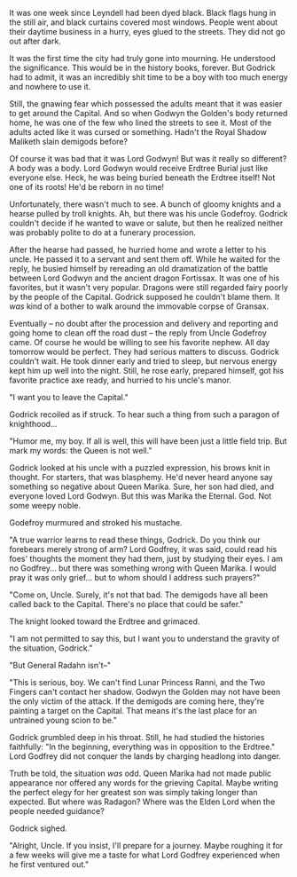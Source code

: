 It was one week since Leyndell had been dyed black. Black flags hung in the still air, and black curtains covered most windows. People went about their daytime business in a hurry, eyes glued to the streets. They did not go out after dark.

It was the first time the city had truly gone into mourning. He understood the significance. This would be in the history books, forever. But Godrick had to admit, it was an incredibly shit time to be a boy with too much energy and nowhere to use it.

Still, the gnawing fear which possessed the adults meant that it was easier to get around the Capital. And so when Godwyn the Golden's body returned home, he was one of the few who lined the streets to see it. Most of the adults acted like it was cursed or something. Hadn't the Royal Shadow Maliketh slain demigods before?

Of course it was bad that it was Lord Godwyn! But was it really so different? A body was a body. Lord Godwyn would receive Erdtree Burial just like everyone else. Heck, he was being buried beneath the Erdtree itself! Not one of its roots! He'd be reborn in no time!

Unfortunately, there wasn't much to see. A bunch of gloomy knights and a hearse pulled by troll knights. Ah, but there was his uncle Godefroy. Godrick couldn't decide if he wanted to wave or salute, but then he realized neither was probably polite to do at a funerary procession.

After the hearse had passed, he hurried home and wrote a letter to his uncle. He passed it to a servant and sent them off. While he waited for the reply, he busied himself by rereading an old dramatization of the battle between Lord Godwyn and the ancient dragon Fortissax. It was one of his favorites, but it wasn't very popular. Dragons were still regarded fairy poorly by the people of the Capital. Godrick supposed he couldn't blame them. It _was_ kind of a bother to walk around the immovable corpse of Gransax.

Eventually – no doubt after the procession and delivery and reporting and going home to clean off the road dust – the reply from Uncle Godefroy came. Of course he would be willing to see his favorite nephew. All day tomorrow would be perfect. They had serious matters to discuss. Godrick couldn't wait. He took dinner early and tried to sleep, but nervous energy kept him up well into the night. Still, he rose early, prepared himself, got his favorite practice axe ready, and hurried to his uncle's manor.

"I want you to leave the Capital."

Godrick recoiled as if struck. To hear such a thing from such a paragon of knighthood…

"Humor me, my boy. If all is well, this will have been just a little field trip. But mark my words: the Queen is not well."

Godrick looked at his uncle with a puzzled expression, his brows knit in thought. For starters, that was blasphemy. He'd never heard anyone say something so negative about Queen Marika. Sure, her son had died, and everyone loved Lord Godwyn. But this was Marika the Eternal. God. Not some weepy noble.

Godefroy murmured and stroked his mustache.

"A true warrior learns to read these things, Godrick. Do you think our forebears merely strong of arm? Lord Godfrey, it was said, could read his foes' thoughts the moment they had them, just by studying their eyes. I am no Godfrey… but there was something wrong with Queen Marika. I would pray it was only grief… but to whom should I address such prayers?"

"Come on, Uncle. Surely, it's not that bad. The demigods have all been called back to the Capital. There's no place that could be safer."

The knight looked toward the Erdtree and grimaced.

"I am not permitted to say this, but I want you to understand the gravity of the situation, Godrick."

"But General Radahn isn't–"

"This is serious, boy. We can't find Lunar Princess Ranni, and the Two Fingers can't contact her shadow. Godwyn the Golden may not have been the only victim of the attack. If the demigods are coming here, they're painting a target on the Capital. That means it's the last place for an untrained young scion to be."

Godrick grumbled deep in his throat. Still, he had studied the histories faithfully: "In the beginning, everything was in opposition to the Erdtree." Lord Godfrey did not conquer the lands by charging headlong into danger.

Truth be told, the situation _was_ odd. Queen Marika had not made public appearance nor offered any words for the grieving Capital. Maybe writing the perfect elegy for her greatest son was simply taking longer than expected. But where was Radagon? Where was the Elden Lord when the people needed guidance?

Godrick sighed.

"Alright, Uncle. If you insist, I'll prepare for a journey. Maybe roughing it for a few weeks will give me a taste for what Lord Godfrey experienced when he first ventured out."